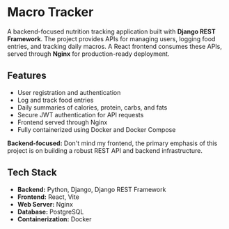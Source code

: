 # Macro Tracker

A backend-focused nutrition tracking application built with **Django REST Framework**. The project provides APIs for managing users, logging food entries, and tracking daily macros. A React frontend consumes these APIs, served through **Nginx** for production-ready deployment.


## Features

- User registration and authentication  
- Log and track food entries 
- Daily summaries of calories, protein, carbs, and fats  
- Secure JWT authentication for API requests  
- Frontend served through Nginx 
- Fully containerized using Docker and Docker Compose  

**Backend-focused:** Don't mind my frontend, the primary emphasis of this project is on building a robust REST API and backend infrastructure.


## Tech Stack

- **Backend:** Python, Django, Django REST Framework  
- **Frontend:** React, Vite  
- **Web Server:** Nginx  
- **Database:** PostgreSQL  
- **Containerization:** Docker  
